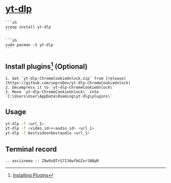 # [yt-dlp](https://github.com/yt-dlp/yt-dlp)

````{tab} scoop
```sh
scoop install yt-dlp
```
````

````{tab} pacman
```sh
sudo pacman -S yt-dlp
```
````

## Install plugins[^1] (Optional)

````{tab} Windows 10
1. Get `yt-dlp-ChromeCookieUnlock.zip` from [release](https://github.com/seproDev/yt-dlp-ChromeCookieUnlock)
2. Decompress it to `yt-dlp-ChromeCookieUnlock\`
3. Move `yt-dlp-ChromeCookieUnlock\` into `C:\Users\User\AppData\Roaming\yt-dlg\plugins\`
````

## Usage

```sh
yt-dlp -F <url_1>
yt-dlp -f <video_id>+<audio_id> <url_1>
yt-dlp -f bestvideo+bestaudio <url_1>
```

## Terminal record

```{eval-rst}
.. asciinema :: Z9w9zQTrS7IJ6wfbGZxrlN8pR
```

[^1]: [Installing Plugins](https://github.com/yt-dlp/yt-dlp#installing-plugins)
[^2]: [[YT-DLP] How to automatically convert all audio downloads to mp3/m4a/aac (either one) and all video downloads to mp4/mov (or whatever)?](https://www.reddit.com/r/youtubedl/comments/130i9og/ytdlp_how_to_automatically_convert_all_audio/)